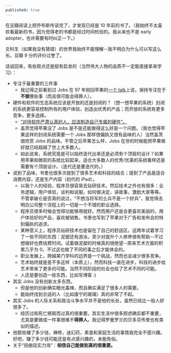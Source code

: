 ```yaml
---
published: true
---
```


在豆瓣阅读上把乔布斯传读完了，才发现已经是 10 年前的书了。（我始终不太喜欢看最新的书，因为觉得老的书都是经过时间检验的。我从来也不是 early adopter，也许需要有时纠正一下。）

文科生（如果我没有猜错）的世界我始终不能理解--我不明白为什么可以写这么长。豆瓣 9 分的评价过誉了。

话说回来，有些观点还是挺有启发的（当然伟大人物的品质不一定能直接拿来学习）：

- 专注于最重要的三件事
  - 我记得之前看到过 Jobs 在 97 年刚回苹果的[一个 talk](https://www.bilibili.com/video/BV1q4411K7kc/?vd_source=16a6e0f71001c68cce4d47051afe9cec&t=275)上说，保持专注在于**不做**哪些事（而且很可能会得罪人）。
- 硬件和软件的生态系统应该是开放的还是封闭的？（想一想苹果的系统）封闭的系统更容易控制所有的用户体验，创造出优秀的产品；而开放的系统有更多竞争，更多选择。
  - [“对待软件严肃认真的人，应该制造自己专属的硬件”。](https://www.bilibili.com/video/BV1C441187qa/?t=610&vd_source=16a6e0f71001c68cce4d47051afe9cec)
  - 盖茨觉得苹果没了 Jobs 是不是还能做得这么好是一个问题。（我也觉得苹果这样的封闭系统需要一个 Jobs 那样很偏执又很有品味的人）当然盖茨很欣赏 Jobs 的品味。不管之后苹果怎么样，Jobs 在世的时候能把苹果做好就已经超越了世上大多数人。
  - 如此说来，系统究竟是可以始终迭代出来还是必须有个顶层的设计？如果用苹果和微软的系统比较起来，适合大多数人的优秀/优美的系统看样还是需要有个顶层设计。（迭代还是要迭代的。）
- 说到了品味，书里也很多次提到了很多艺术和科技的结合；提到了产品是适合消费内容，还是生产内容（初代的 iPad）。
  - 以我个人的经验，程序员很容易去钻研技术。然后技术之外也有很多：业务逻辑，用户体验，谈判和说服，如何做决定，讲故事，激励大家等等。不管拿破仑是否真的说过，“不想当将军的士兵不是一个好兵”，我觉得去明白公司整个流程上的一切是一个不错的职业选择。
  - 程序员很多时候会觉得功能够用就好。然而用户还是会更喜欢美丽的，用户体验好的产品，喜欢被销售。书里也写到了苹果对于广告和发布会的特别偏执的追求。
  - 某种意义上，程序员钻研技术也是留在了自己的舒适区。这两年试着学习了一些不同的东西：泥塑还有游泳。至少对提升个人修养很有帮助--不过想做好也费钱费时间。试着做泥塑的时候真的很绝望--原来艺术方面的积累几乎为 0，不过这也做了不同的事之后才能体会的。
  - 职业发展上，跨越某门学科的边界是一个挑战，然而也会减少很多竞争。
  - 艺术始终就是差不多这样（本质上），然而科技一直在进步，科技的进步给艺术带来了更多的可能。当然不同阶段的社会也给了艺术不同的可能。
  - 人还是要创造一些东西，比如写博客 :)
- 其实 Jobs 没有创新太多东西。
  - 但是他的创新确实眼光毒辣，而且确实满足了很多人的需要。
  - 能始终找到合适的人（比如康宁的玻璃）真的非常了不起。
- 其实 Jobs 的人际关系和政治斗争水平并不是他的长处，虽然已经比一般人好很多了。
  - 经历过和死亡擦肩而过真的很重要。其实生活中很多顾虑确实都不重要，尤其是要做成一件事很难不**得罪人**。我记得罗曼罗兰的贝多芬传里也有类似的描述。
- 他那些赚了多少钱，禅修，迷幻药，素食和家庭生活的事情我完全不感兴趣。好吧，赚了多少钱可能还是有点感兴趣的，未能免俗。
- 关于“扭曲现实力场”：**相信自己能做到真的很重要。**
